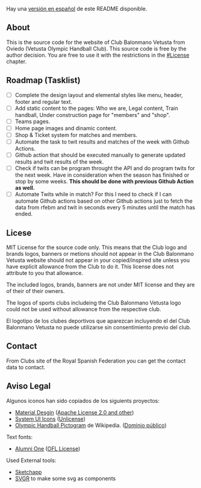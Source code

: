 Hay una [versión en español](README.md) de este README disponible.

## About

This is the source code for the website of Club Balonmano Vetusta from Oviedo (Vetusta Olympic Handball Club). This source code is free by the author decision. You are free to use it with the restrictions in the [#License](#license) chapter.

## Roadmap (Tasklist)

<span id="roadmap"></span>

- [ ] Complete the design layout and elemental styles like menu, header, footer and regular text.
- [ ] Add static content to the pages: Who we are, Legal content, Train handball, Under construction page for "members" and "shop".
- [ ] Teams pages.
- [ ] Home page images and dinamic content.
- [ ] Shop & Ticket system for matches and members.
- [ ] Automate the task to twit results and matches of the week with Github Actions.
- [ ] Github action that should be executed manually to generate updated results and twit results of the week.
- [ ] Check if twits can be program throught the API and do program twits for the next week. Have in consideration when the season has finished or stop by some weeks. **This should be done with previous Github Action as well.**
- [ ] Automate Twits while in match? For this I need to check if I can automate Github actions based on other Github actions just to fetch the data from rfebm and twit in seconds every 5 minutes until the match has ended.

## Licese

<span id="license">MIT License for the source code only. This means that the Club logo and brands logos, banners or metions should not appear in the Club Balonmano Vetusta website should not appear in your copied/inspired site unless you have explicit allowance from the Club to do it. This license does not attribute to you that allowance.</span>

The included logos, brands, banners are not under MIT license and they are of their of their owners.

The logos of sports clubs includeing the Club Balonmano Vetusta logo could not be used without allowance from the respective club.

El logotipo de los clubes deportivos que aparezcan incluyendo el del Club Balonmano Vetusta no puede utilizarse sin consentimiento previo del club.

## Contact

From Clubs site of the Royal Spanish Federation you can get the contact data to contact.

## Aviso Legal

Algunos iconos han sido copiados de los siguients proyectos:

- [Material Desgin](https://github.com/Templarian/MaterialDesign) ([Apache License 2.0 and other](https://github.com/Templarian/MaterialDesign/blob/master/LICENSE))
- [System UI Icons](https://systemuicons.com) ([Unlicense](https://github.com/CoreyGinnivan/system-uicons/blob/master/LICENSE))
- [Olympic Handball Pictogram](https://es.m.wikipedia.org/wiki/Archivo:Handball_pictogram.svg) de Wikipedia. ([Dominio público](https://en.wikipedia.org/wiki/Public_domain))

Text fonts:

- [Alumni One](https://github.com/googlefonts/alumni) ([OFL License](http://scripts.sil.org/OFL))

Used External tools:

- [Sketchapp](https://www.sketch.com/)
- [SVGR](https://react-svgr.com/playground) to make some svg as components
